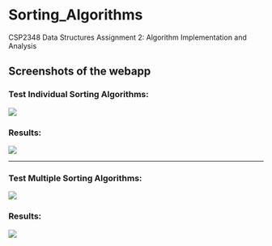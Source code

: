 # Sorting_Algorithms
CSP2348 Data Structures Assignment 2: Algorithm Implementation and Analysis

## Screenshots of the webapp
### Test Individual Sorting Algorithms:
![](Sorting_Algorithms/Images/WebApp_1.png)

### Results:
![](Sorting_Algorithms/Images/WebApp_2.png)

---

### Test Multiple Sorting Algorithms:
![](Sorting_Algorithms/Images/WebApp_3.png)

### Results:
![](Sorting_Algorithms/Images/WebApp_4.png)
